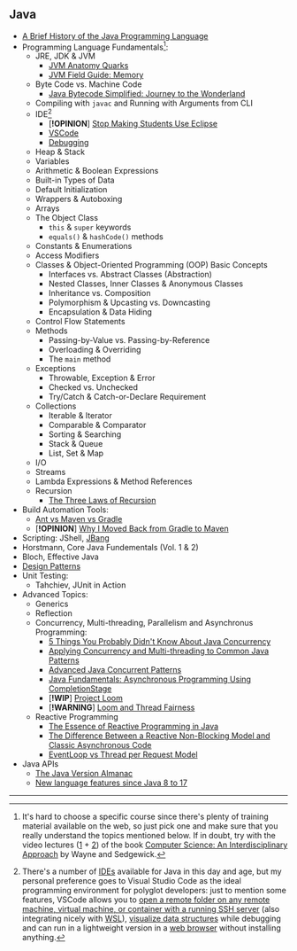 ## Java

- [A Brief History of the Java Programming Language](https://www.baeldung.com/java-history)
- Programming Language Fundamentals[^1]:
  - JRE, JDK & JVM
    - [JVM Anatomy Quarks](https://shipilev.net/jvm/anatomy-quarks/)
    - [JVM Field Guide: Memory](https://serce.me/posts/01-02-2023-jvm-field-guide-memory)
  - Byte Code vs. Machine Code
      - [Java Bytecode Simplified: Journey to the Wonderland](https://foojay.io/today/java-bytecode-simplified-journey-to-the-wonderland-part-1/)
  - Compiling with `javac` and Running with Arguments from CLI
  - IDE[^2]
    - [**!OPINION**] [Stop Making Students Use Eclipse](https://nora.codes/post/stop-making-students-use-eclipse/)
    - [VSCode](https://code.visualstudio.com/docs/languages/java)
    - [Debugging](https://code.visualstudio.com/docs/java/java-debugging)
  - Heap & Stack
  - Variables
  - Arithmetic & Boolean Expressions
  -  Built-in Types of Data
    - Default Initialization
    - Wrappers & Autoboxing
  -  Arrays
  - The Object Class
      - `this` & `super` keywords
      - `equals()` & `hashCode()` methods
  - Constants & Enumerations
  - Access Modifiers
  - Classes & Object-Oriented Programming (OOP) Basic Concepts
      - Interfaces vs. Abstract Classes (Abstraction)
      - Nested Classes, Inner Classes & Anonymous Classes
      - Inheritance vs. Composition
      - Polymorphism & Upcasting vs. Downcasting
      - Encapsulation & Data Hiding
  - Control Flow Statements
  - Methods
      - Passing-by-Value vs. Passing-by-Reference
      - Overloading & Overriding
      - The `main` method
  - Exceptions
      - Throwable, Exception & Error
      - Checked vs. Unchecked
      - Try/Catch & Catch-or-Declare Requirement
  - Collections
      - Iterable & Iterator
      - Comparable & Comparator
      - Sorting & Searching
      - Stack & Queue
      - List, Set & Map
  - I/O
  - Streams
  - Lambda Expressions & Method References
  - Recursion
      -  [The Three Laws of Recursion](https://pages.di.unipi.it/marino/python/Recursion/TheThreeLawsofRecursion.html)
- Build Automation Tools:
    - [Ant vs Maven vs Gradle](https://www.baeldung.com/ant-maven-gradle)
    - [**!OPINION**] [Why I Moved Back from Gradle to Maven](https://phauer.com/2018/moving-back-from-gradle-to-maven/)
- Scripting: JShell, [JBang](https://github.com/maxandersen/jbang)
- Horstmann, Core Java Fundementals (Vol. 1 & 2)
- Bloch, Effective Java
- [Design Patterns](https://java-design-patterns.com/)
- Unit Testing:
  - Tahchiev, JUnit in Action
- Advanced Topics:
  - Generics
  - Reflection
  - Concurrency, Multi-threading, Parallelism and Asynchronus Programming:
      - [5 Things You Probably Didn't Know About Java Concurrency](https://foojay.io/today/5-things-you-probably-didnt-know-about-java-concurrency/?utm_content=202308183&utm_medium=social&utm_source=twitter&hss_channel=tw-2599580401)
      - [Applying Concurrency and Multi-threading to Common Java Patterns](https://www.pluralsight.com/courses/java-patterns-concurrency-multi-threading)
      - [Advanced Java Concurrent Patterns](https://www.pluralsight.com/courses/java-concurrent-patterns-advanced)
      - [Java Fundamentals: Asynchronous Programming Using CompletionStage](https://www.pluralsight.com/courses/java-fundamentals-asynchronous-programming-completionstage)
      - [**!WIP**] [Project Loom](https://openjdk.org/jeps/425)
      - [**!WARNING**] [Loom and Thread Fairness](https://www.morling.dev/blog/loom-and-thread-fairness/)
  - Reactive Programming
      - [The Essence of Reactive Programming in Java](https://www.scnsoft.com/blog/java-reactive-programming)
      - [The Difference Between a Reactive Non-Blocking Model and Classic Asynchronous Code](https://nickolasfisher.com/blog/The-Difference-Between-a-Reactive-NonBlocking-Model-and-Classic-Asynchronous-Code)
      - [EventLoop vs Thread per Request Model](https://singhkaushal.medium.com/spring-webflux-eventloop-vs-thread-per-request-model-a42d07ee8502)
- Java APIs
  - [The Java Version Almanac](https://javaalmanac.io/)
  - [New language features since Java 8 to 17](https://advancedweb.hu/new-language-features-since-java-8-to-17/)

---

[^1]: It's hard to choose a specific course since there's plenty of training material available on the web, so just pick one and make sure that you really understand the topics mentioned below. If in doubt, try with the video lectures ([1](https://www.coursera.org/learn/cs-programming-java) + [2](https://www.coursera.org/learn/cs-algorithms-theory-machines)) of the book [Computer Science: An Interdisciplinary Approach](https://introcs.cs.princeton.edu/java/home/) by Wayne and Sedgewick.

[^2]: There's a number of [IDEs](https://www.tutorialworks.com/java-ide/) available for Java in this day and age, but my personal preference goes to Visual Studio Code as the ideal programming environment for polyglot developers: just to mention some features, VSCode allows you to [open a remote folder on any remote machine, virtual machine, or container with a running SSH server](https://code.visualstudio.com/docs/remote/ssh) (also integrating nicely with [WSL](https://code.visualstudio.com/docs/remote/wsl)), [visualize data structures](https://addyosmani.com/blog/visualize-data-structures-vscode/) while debugging and can run in a lightweight version in a [web browser](https://vscode.dev/) without installing anything.
